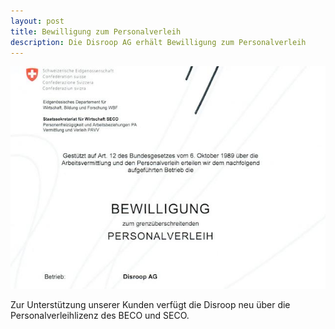 ```yaml
---
layout: post
title: Bewilligung zum Personalverleih
description: Die Disroop AG erhält Bewilligung zum Personalverleih
---
```


![test image](assets/images/Personalverleihlizenz.jpg)

Zur Unterstützung unserer Kunden verfügt die Disroop neu über die Personalverleihlizenz des BECO und SECO.

